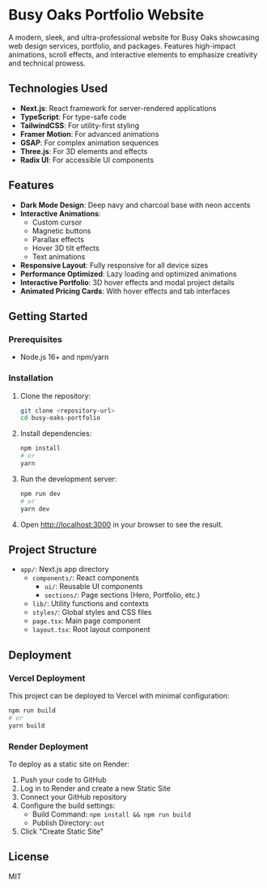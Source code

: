 # Busy Oaks Portfolio Website

A modern, sleek, and ultra-professional website for Busy Oaks showcasing web design services, portfolio, and packages. Features high-impact animations, scroll effects, and interactive elements to emphasize creativity and technical prowess.

## Technologies Used

- **Next.js**: React framework for server-rendered applications
- **TypeScript**: For type-safe code
- **TailwindCSS**: For utility-first styling
- **Framer Motion**: For advanced animations
- **GSAP**: For complex animation sequences
- **Three.js**: For 3D elements and effects
- **Radix UI**: For accessible UI components

## Features

- **Dark Mode Design**: Deep navy and charcoal base with neon accents
- **Interactive Animations**: 
  - Custom cursor
  - Magnetic buttons
  - Parallax effects
  - Hover 3D tilt effects
  - Text animations
- **Responsive Layout**: Fully responsive for all device sizes
- **Performance Optimized**: Lazy loading and optimized animations
- **Interactive Portfolio**: 3D hover effects and modal project details
- **Animated Pricing Cards**: With hover effects and tab interfaces

## Getting Started

### Prerequisites

- Node.js 16+ and npm/yarn

### Installation

1. Clone the repository:
   ```bash
   git clone <repository-url>
   cd busy-oaks-portfolio
   ```

2. Install dependencies:
   ```bash
   npm install
   # or
   yarn
   ```

3. Run the development server:
   ```bash
   npm run dev
   # or
   yarn dev
   ```

4. Open [http://localhost:3000](http://localhost:3000) in your browser to see the result.

## Project Structure

- `app/`: Next.js app directory
  - `components/`: React components
    - `ui/`: Reusable UI components
    - `sections/`: Page sections (Hero, Portfolio, etc.)
  - `lib/`: Utility functions and contexts
  - `styles/`: Global styles and CSS files
  - `page.tsx`: Main page component
  - `layout.tsx`: Root layout component

## Deployment

### Vercel Deployment
This project can be deployed to Vercel with minimal configuration:

```bash
npm run build
# or
yarn build
```

### Render Deployment
To deploy as a static site on Render:

1. Push your code to GitHub
2. Log in to Render and create a new Static Site
3. Connect your GitHub repository
4. Configure the build settings:
   - Build Command: `npm install && npm run build`
   - Publish Directory: `out`
5. Click "Create Static Site"

## License

MIT 